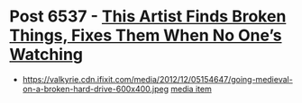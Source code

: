 # Post 6537 - [This Artist Finds Broken Things, Fixes Them When No One&#8217;s Watching](https://www.ifixit.com/News/6537/the-renegade-fixer)

- https://valkyrie.cdn.ifixit.com/media/2012/12/05154647/going-medieval-on-a-broken-hard-drive-600x400.jpeg [media item](media-28222.md)